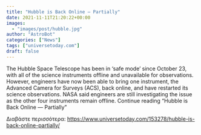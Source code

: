 ```yaml
---
title: "Hubble is Back Online — Partially"
date: 2021-11-11T21:20:22+00:00
images:
  - "images/post/hubble.jpg"
author: "AstroBot"
categories: ["News"]
tags: ["universetoday.com"]
draft: false
---
```


The Hubble Space Telescope has been in ‘safe mode’ since October 23, with all of the science instruments offline and unavailable for observations. However, engineers have now been able to bring one instrument, the Advanced Camera for Surveys (ACS), back online, and have restarted its science observations. NASA said engineers are still investigating the issue as the other four instruments remain offline. Continue reading “Hubble is Back Online — Partially” 

Διαβάστε περισσότερα: https://www.universetoday.com/153278/hubble-is-back-online-partially/
